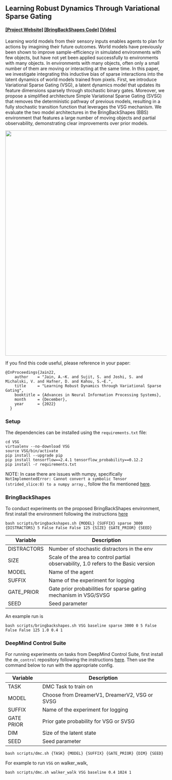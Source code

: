 ## Learning Robust Dynamics Through Variational Sparse Gating

####  [[Project Website]]() [[BringBackShapes Code]]() [[Video]]() 

Learning world models from their sensory inputs enables agents to plan for actions by imagining their future outcomes. World models have previously been shown to improve sample-efficiency in simulated environments with few objects, but have not yet been applied successfully to environments with many objects. In environments with many objects, often only a small number of them are moving or interacting at the same time. In this paper, we investigate integrating this inductive bias of sparse interactions into the latent dynamics of world models trained from pixels. First, we introduce Variational Sparse Gating (VSG), a latent dynamics model that updates its feature dimensions sparsely through stochastic binary gates. Moreover, we propose a simplified architecture Simple Variational Sparse Gating (SVSG) that removes the deterministic pathway of previous models, resulting in a fully stochastic transition function that leverages the VSG mechanism. We evaluate the two model architectures in the BringBackShapes (BBS) environment that features a large number of moving objects and partial observability, demonstrating clear improvements over prior models.

<p align="center">
<img src="https://arnavkj1995.github.io/images/Jain22.png" width="700">
</p>

If you find this code useful, please reference in your paper:

```
@InProceedings{Jain22,
    author    = "Jain, A.~K. and Sujit, S. and Joshi, S. and Michalski, V. and Hafner, D. and Kahou, S.~E.",
    title     = "Learning Robust Dynamics through Variational Sparse Gating",
    booktitle = {Advances in Neural Information Processing Systems},
    month     = {December},
    year      = {2022}
  }
```

### Setup
The dependencies can be installed using the `requirements.txt` file:

```shell
cd VSG
virtualenv --no-download VSG
source VSG/bin/activate
pip install --upgrade pip
pip install tensorflow==2.4.1 tensorflow_probability==0.12.2
pip install -r requirements.txt
```

NOTE:
In case there are issues with numpy, specifically `NotImplementedError: Cannot convert a symbolic Tensor (strided_slice:0) to a numpy array.`, follow the fix mentioned [here](https://github.com/tensorflow/models/issues/9706#issuecomment-792106149).

### BringBackShapes

To conduct experiments on the proposed BringBackShapes environment, first install the environment following the instructions [here](https://github.com/arnavkj1995/BBS)

```shell
bash scripts/bringbackshapes.sh {MODEL} {SUFFIX} sparse 3000 {DISTRACTORS} 5 False False False 125 {SIZE} {GATE_PRIOR} {SEED}
```

| Variable       | Description                          |
|------------|-----------------------------------------------|
| DISTRACTORS | Number of stochastic distractors in the env        |
| SIZE        | Scale of the area to control partial observability, 1.0 refers to the Basic version |
| MODEL       | Name of the agent |
| SUFFIX      | Name of the experiment for logging |
| GATE_PRIOR  | Gate prior probabilities for sparse gating mechanism in VSG/SVSG |
| SEED        | Seed parameter |

An example run is
```shell
bash scripts/bringbackshapes.sh VSG baseline sparse 3000 0 5 False False False 125 1.0 0.4 1
```

### DeepMind Control Suite
For running experiments on tasks from DeepMind Control Suite, first install the `dm_control` repository following the instructions [here](https://github.com/deepmind/dm_control). Then use the command below to run with the appropriate config.

| Variable       | Description                          |
|------------|-----------------------------------------------|
| TASK       | DMC Task to train on                          |
| MODEL      | Choose from DreamerV1, DreamerV2, VSG or SVSG |
| SUFFIX     | Name of the experiment for logging            |
| GATE PRIOR | Prior gate probability for VSG or SVSG        |
| DIM        | Size of the latent state                      |
| SEED       | Seed parameter               |

```shell
bash scripts/dmc.sh {TASK} {MODEL} {SUFFIX} {GATE_PRIOR} {DIM} {SEED}
```

For example to run `VSG` on walker_walk,

```shell
bash scripts/dmc.sh walker_walk VSG baseline 0.4 1024 1
```
